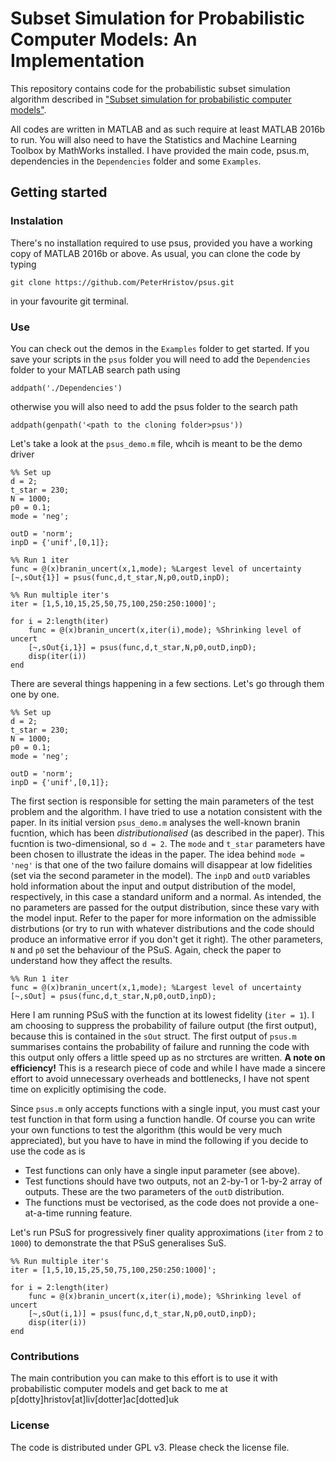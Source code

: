 # Subset Simulation for Probabilistic Computer Models: An Implementation
This repository contains code for the probabilistic subset simulation algorithm described in ["Subset simulation for probabilistic computer models"](https://www.sciencedirect.com/science/article/pii/S0307904X23001440).

All codes are written in MATLAB and as such require at least MATLAB 2016b to run. You will also need to have the Statistics and Machine Learning Toolbox by MathWorks installed.
I have provided the main code, psus.m, dependencies in the `Dependencies` folder and some `Examples`.  

## Getting started
### Instalation
There's no installation required to use psus, provided you have a working copy of MATLAB 2016b or above. As usual, you can clone the code by typing

    git clone https://github.com/PeterHristov/psus.git

in your favourite git terminal.

### Use
You can check out the demos in the `Examples` folder to get started. If you save your scripts in the `psus` folder you will need to add the `Dependencies` folder to your MATLAB search path using

	addpath('./Dependencies')
	
otherwise you will also need to add the psus folder to the search path

	addpath(genpath('<path to the cloning folder>psus'))

Let's take a look at the `psus_demo.m` file, whcih is meant to be the demo driver

	%% Set up
	d = 2;
	t_star = 230;
	N = 1000;
	p0 = 0.1;
	mode = 'neg';

	outD = 'norm';
	inpD = {'unif',[0,1]};

	%% Run 1 iter
	func = @(x)branin_uncert(x,1,mode); %Largest level of uncertainty
	[~,sOut{1}] = psus(func,d,t_star,N,p0,outD,inpD);
		
	%% Run multiple iter's
	iter = [1,5,10,15,25,50,75,100,250:250:1000]';

	for i = 2:length(iter)
		func = @(x)branin_uncert(x,iter(i),mode); %Shrinking level of uncert
		[~,sOut{i,1}] = psus(func,d,t_star,N,p0,outD,inpD);
		disp(iter(i))
	end

There are several things happening in a few sections. Let's go through them one by one.

	%% Set up
	d = 2;
	t_star = 230;
	N = 1000;
	p0 = 0.1;
	mode = 'neg';
	
	outD = 'norm';
	inpD = {'unif',[0,1]};
	
The first section is responsible for setting the main parameters of the test problem and the algorithm. I have tried to use a notation consistent with the paper. In its initial version `psus_demo.m` analyses the well-known branin fucntion, which has been *distributionalised* (as described in the paper). This fucntion is two-dimensional, so `d = 2`. The `mode` and `t_star` parameters have been chosen to illustrate the ideas in the paper. The idea behind `mode = 'neg'` is that one of the two failure domains will disappear at low fidelities (set via the second parameter in the model). The `inpD` and `outD` variables hold information about the input and output distribution of the model, respectively, in this case a standard uniform and a normal. As intended, the no parameters are passed for the output distribution, since these vary with the model input. Refer to the paper for more information on the admissible distrbutions (or try to run with whatever distributions and the code should produce an informative error if you don't get it right). The other parameters, `N` and `p0` set the behaviour of the PSuS. Again, check the paper to understand how they affect the results.

	%% Run 1 iter
	func = @(x)branin_uncert(x,1,mode); %Largest level of uncertainty
	[~,sOut] = psus(func,d,t_star,N,p0,outD,inpD);
	
Here I am running PSuS with the function at its lowest fidelity (`iter = 1`). I am choosing to suppress the probability of failure output (the first output), because this is contained in the `sOut` struct. The first output of `psus.m` summarises contains the probability of failure and running the code with this output only offers a little speed up as no strctures are written. **A note on efficiency!** This is a research piece of code and while I have made a sincere effort to avoid unnecessary overheads and bottlenecks, I have not spent time on explicitly optimising the code.

Since `psus.m` only accepts functions with a single input, you must cast your test function in that form using a function handle. Of course you can write your own functions to test the algorithm (this would be very much appreciated), but you have to have in mind the following if you decide to use the code as is

 - Test functions can only have a single input parameter (see above).
 - Test functions should have two outputs, not an 2-by-1 or 1-by-2 array of outputs. These are the two parameters of the `outD` distribution.
 - The functions must be vectorised, as the code does not provide a one-at-a-time running feature.
 
Let's run PSuS for progressively finer quality approximations (`iter` from `2` to `1000`) to demonstrate the that PSuS generalises SuS.
 
	%% Run multiple iter's
	iter = [1,5,10,15,25,50,75,100,250:250:1000]';

	for i = 2:length(iter)
		func = @(x)branin_uncert(x,iter(i),mode); %Shrinking level of uncert
		[~,sOut(i,1)] = psus(func,d,t_star,N,p0,outD,inpD);
		disp(iter(i))
	end

### Contributions
The main contribution you can make to this effort is to use it with probabilistic computer models and get back to me at p[dotty]hristov[at]liv[dotter]ac[dotted]uk
### License
The code is distributed under GPL v3. Please check the license file.
